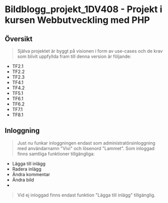 Bildblogg_projekt_1DV408 - Projekt i kursen Webbutveckling med PHP
==================================================================

Översikt
--------

> Själva projektet är byggt på visionen i form av use-cases och de krav som blivit uppfyllda fram till denna version är följande:

* TF2.1
* TF2.2
* TF2.3
* TF4.1
* TF4.2
* TF5.1
* TF6.1
* TF6.2
* TF7.1
* TF8.1

Inloggning
----------

> Just nu funkar inloggningen endast som administratörsinloggning med användarnamn "Vivi" och lösenord "Lammet". Som inloggad finns samtliga funktioner tillgängliga: 

* Lägga till inlägg
* Radera inlägg
* Ändra kommentar
* Ändra bild
* 

> Vid ej inloggad finns endast funktion "Lägga till inlägg" tillgänglig. 

